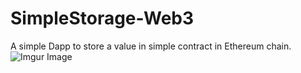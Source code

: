 # SimpleStorage-Web3

A simple Dapp to store a value in simple contract in Ethereum chain.
![Imgur Image](https://imgur.com/hY7sJzo.jpg)
